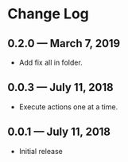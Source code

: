 # Change Log

## 0.2.0 — March 7, 2019
- Add fix all in folder.

## 0.0.3 — July 11, 2018
- Execute actions one at a time.

## 0.0.1 — July 11, 2018
- Initial release